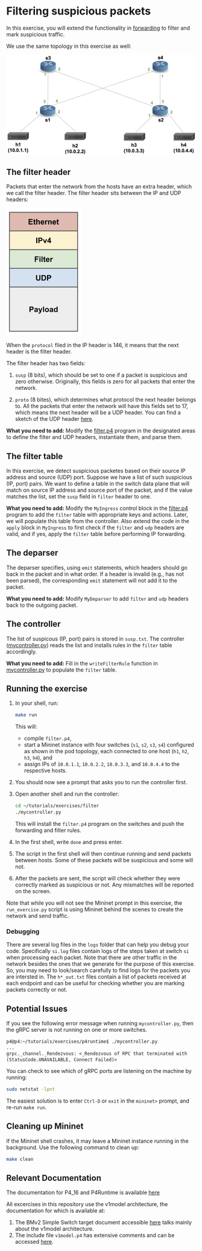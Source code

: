 # Filtering suspicious packets

In this exercise, you will extend the functionality in [forwarding](../forwarding)
to filter and mark suspicious traffic. 

We use the same topology in this exercise as well:

![pod-topo](../forwarding/pod-topo.png)

## The filter header

Packets that enter the network from the hosts have an
extra header, which we call the filter header. The filter header
sits between the IP and UDP headers:

<img src="./packet-with-filter-header.png" width="200">

When the `protocol` filed in the IP header is 146, it means 
that the next header is the filter header.

The filter header has two fields:

1. `susp` (8 bits), which should be set to one if a packet is suspicious and zero otherwise. 
Originally, this fields is zero for all packets that enter the network. 

2. `proto` (8 bites), which determines what protocol the next header belongs to. All the packets
that enter the network will have this fields set to 17, which means the next header will be a
UDP header. You can find a sketch of the UDP header [here](https://en.wikipedia.org/wiki/User_Datagram_Protocol).

**What you need to add:** Modify the [filter.p4](./filter.p4) program in the designated
areas to define the filter and UDP headers, instantiate them, and parse them. 

## The filter table

In this exercise, we detect suspicious packetes based on their
source IP address and source (UDP) port. Suppose we have a
list of such suspicious (IP, port) pairs. We want to define a 
table in the switch data plane that will match on source IP address
and source port of the packet, and if the value matches the list, 
set the `susp` field in `filter` header to one. 

**What you need to add:** Modify the `MyIngress` control block in the [filter.p4](./filter.p4) program 
to add the `filter` table with appropriate keys and actions. Later, we will 
populate this table from the controller. Also extend the code in the
`apply` block in `MyIngress` to first check if the `filter` and `udp` headers are valid, 
and if yes, apply the `filter` table before performing IP forwarding. 

## The deparser

The deparser specifies, using `emit` statements, which headers should 
go back in the packet and in what order. If a header is invalid (e.g., has not 
been parsed), the corresponding `emit` statement will not 
add it to the packet.

**What you need to add:** Modify `MyDeparser` to add `filter` and `udp` headers back to
the outgoing packet.

## The controller

The list of suspicous (IP, port) pairs is stored in `susp.txt`. The controller ([mycontroller.py](./mycontroller.py))
reads the list and installs rules in the `filter` table accordingly. 

**What you need to add:** Fill in the `writeFilterRule` function in 
[mycontroller.py](./mycontroller.py) to populate the `filter` table.

## Running the exercise

1. In your shell, run:
   ```bash
   make run
   ```
   This will:
   * compile `filter.p4`,
   * start a Mininet instance with four switches (`s1`, `s2`, `s3`, `s4`)
     configured as shown in the pod topology, each connected to one host 
     (`h1`, `h2`, `h3`, `h4`), and
   * assign IPs of `10.0.1.1`, `10.0.2.2`, `10.0.3.3`, and `10.0.4.4` to the respective hosts.

2. You should now see a prompt that asks you to run the controller first.

3. Open another shell and run the controller:
   ```bash
   cd ~/tutorials/exercises/filter
   ./mycontroller.py
   ```
   This will install the `filter.p4` program on the switches and push the
   forwarding and filter rules. 
   
4. In the first shell, write `done` and press enter. 
5. The script in the first shell will then continue running and send packets between hosts. Some of these packets will be suspicious and some will not.
6. After the packets are sent, the script will check whether they were correctly marked as suspicious or not. Any mismatches will be reported on the screen.

Note that while you will not see the Mininet prompt in this exercise, the `run_exercise.py` script is using Mininet behind the scenes to create the network and send traffic.

### Debugging

There are several log files in the `logs` folder that can help you debug your code. Specifically `si.log` files contain logs of the steps taken at switch `si` when processing each packet. Note that there are other traffic in the network besides the ones that we generate for the purpose of this exercise. So, you may need to look/search carefully to find logs for the packets you are intersted in. The `h*_out.txt` files contain a list of packets received at each endpoint and can be useful for checking whether you are marking packets correctly or not. 

## Potential Issues

If you see the following error message when running `mycontroller.py`, then
the gRPC server is not running on one or more switches.

```
p4@p4:~/tutorials/exercises/p4runtime$ ./mycontroller.py
...
grpc._channel._Rendezvous: <_Rendezvous of RPC that terminated with (StatusCode.UNAVAILABLE, Connect Failed)>
```

You can check to see which of gRPC ports are listening on the machine by running:
```bash
sudo netstat -lpnt
```

The easiest solution is to enter `Ctrl-D` or `exit` in the `mininet>` prompt,
and re-run `make run`.

## Cleaning up Mininet

If the Mininet shell crashes, it may leave a Mininet instance
running in the background. Use the following command to clean up:
```bash
make clean
```

## Relevant Documentation

The documentation for P4_16 and P4Runtime is available [here](https://p4.org/specs/)

All excercises in this repository use the v1model architecture, the documentation for which is available at:
1. The BMv2 Simple Switch target document accessible [here](https://github.com/p4lang/behavioral-model/blob/master/docs/simple_switch.md) talks mainly about the v1model architecture.
2. The include file `v1model.p4` has extensive comments and can be accessed [here](https://github.com/p4lang/p4c/blob/master/p4include/v1model.p4).
